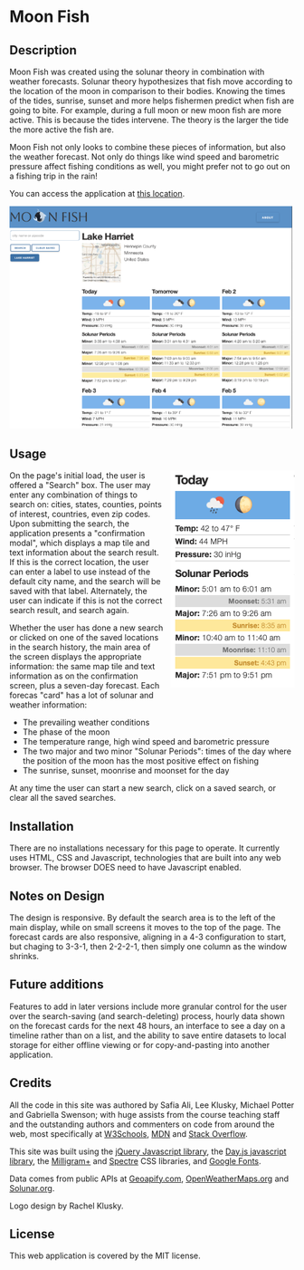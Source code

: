 
# Moon Fish

## Description
 Moon Fish was created using the solunar theory in combination with weather forecasts. Solunar theory hypothesizes that fish move according to the location of the moon in comparison to their bodies. Knowing the times of the tides, sunrise, sunset and more helps fishermen predict when fish are going to bite. For example, during a full moon or new moon fish are more active. This is because the tides intervene. The theory is the larger the tide the more active the fish are.

 Moon Fish not only looks to combine these pieces of information, but also the weather forecast. Not only do things like wind speed and barometric pressure affect fishing conditions as well, you might prefer not to go out on a fishing trip in the rain!

 You can access the application at [this location](https://lkalliance.github.io/Moon-Fish/).

 <img src="./assets/images/moon-fish-screenshot.png" width=500>

## Usage

<img src="./assets/images/forecast-screenshot.png" style="float: right; margin-left: 12px; margin-bottom: 12px;">

On the page's initial load, the user is offered a "Search" box. The user may enter any combination of things to search on: cities, states, counties, points of interest, countries, even zip codes. Upon submitting the search, the application presents a "confirmation modal", which displays a map tile and text information about the search result. If this is the correct location, the user can enter a label to use instead of the default city name, and the search will be saved with that label. Alternately, the user can indicate if this is not the correct search result, and search again.

Whether the user has done a new search or clicked on one of the saved locations in the search history, the main area of the screen displays the appropriate information: the same map tile and text information as on the confirmation screen, plus a seven-day forecast. Each forecas "card" has a lot of solunar and weather information:

* The prevailing weather conditions
* The phase of the moon
* The temperature range, high wind speed and barometric pressure
* The two major and two minor "Solunar Periods": times of the day where the position of the moon has the most positive effect on fishing
* The sunrise, sunset, moonrise and moonset for the day

At any time the user can start a new search, click on a saved search, or clear all the saved searches.

## Installation

There are no installations necessary for this page to operate. It currently uses HTML, CSS and Javascript, technologies that are built into any web browser. The browser DOES need to have Javascript enabled.

## Notes on Design

The design is responsive. By default the search area is to the left of the main display, while on small screens it moves to the top of the page. The forecast cards are also responsive, aligning in a 4-3 configuration to start, but chaging to 3-3-1, then 2-2-2-1, then simply one column as the window shrinks.

## Future additions

Features to add in later versions include more granular control for the user over the search-saving (and search-deleting) process, hourly data shown on the forecast cards for the next 48 hours, an interface to see a day on a timeline rather than on a list, and the ability to save entire datasets to local storage for either offline viewing or for copy-and-pasting into another application.

## Credits

All the code in this site was authored by Safia Ali, Lee Klusky, Michael Potter and Gabriella Swenson; with huge assists from the course teaching staff and the outstanding authors and commenters on code from around the web, most specifically at [W3Schools](https://w3schools.com/), [MDN](https://developer.mozilla.org/en-US/) and [Stack Overflow](https://stackoverflow.com).

This site was built using the [jQuery Javascript library](https://jquery.com), the [Day.js javascript library](https://day.js.org), the [Milligram+](https://evodim.github.io/mgplus/) and [Spectre](https://picturepan2.github.io/spectre/getting-started/installation.html) CSS libraries, and [Google Fonts](https://fonts.google.com).

Data comes from public APIs at [Geoapify.com](https://www.geoapify.com), [OpenWeatherMaps.org](https://openweathermap.org) and [Solunar.org](https://solunar.org).

Logo design by Rachel Klusky.

## License

This web application is covered by the MIT license.